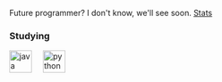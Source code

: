 Future programmer? I don't know, we'll see soon.
[Stats](https://github-readme-stats.vercel.app/api?username=swerrio&theme=prussian&show_icons=true&hide_border=true&count_private=true)

<h3 align="left">Studying</h3>
<div align="left">
  <img src="https://cdn.jsdelivr.net/npm/simple-icons@3.0.1/icons/java.svg" height="40" alt="java logo"  />
  <img width="12" />
  <img src="https://cdn.jsdelivr.net/npm/simple-icons@3.0.1/icons/python.svg" height="40" alt="python logo"  />
  <img width="12" />
</div>
